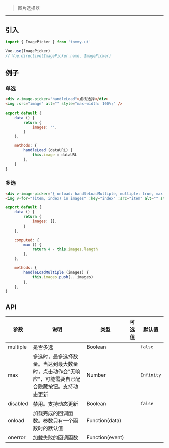 > 图片选择器

-------------

## 引入

```javascript
import { ImagePicker } from 'tommy-ui'

Vue.use(ImagePicker)
// Vue.directive(ImagePicker.name, ImagePicker)
```

## 例子

### 单选

```html
<div v-image-picker="handleLoad">点击选择</div>
<img :src="image" alt="" style="max-width: 100%;" />
```

```javascript
export default {
    data () {
        return {
            images: '',
        }
    },

    methods: {
        handleLoad (dataURL) {
            this.image = dataURL
        },
    }
}
```

### 多选

```html
<div v-image-picker="{ onload: handleLoadMultiple, multiple: true, max: max }">多选，最多4张</div>
<img v-for="(item, index) in images" :key="index" :src="item" alt="" style="max-width: 100%;" />
```

```javascript
export default {
    data () {
        return {
            images: [],
        }
    },

    computed: {
        max () {
            return 4 - this.images.length
        },
    },

    methods: {
        handleLoadMultiple (images) {
            this.images.push(...images)
        },
    },
}
```

## API

| 参数 | 说明 | 类型 | 可选值 | 默认值 |
|-----|--------|------|------|---------|
| multiple | 是否多选 | Boolean | | `false` |
| max | 多选时，最多选择数量。当达到最大数量时，点击动作会"无响应"，可能需要自己配合隐藏按钮。支持动态更新 | Number | | `Infinity` |
| disabled | 禁用。支持动态更新 | Boolean | | `false` |
| onload | 加载完成的回调函数。参数只有一个函数时的默认值 | Function(data) | | |
| onerror | 加载失败的回调函数 | Function(event) | | |
